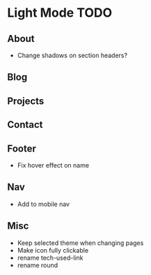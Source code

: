 # Light Mode TODO

## About

- Change shadows on section headers?

## Blog

## Projects

## Contact

## Footer

- Fix hover effect on name

## Nav

- Add to mobile nav

## Misc

- Keep selected theme when changing pages
- Make icon fully clickable
- rename tech-used-link
- rename round
